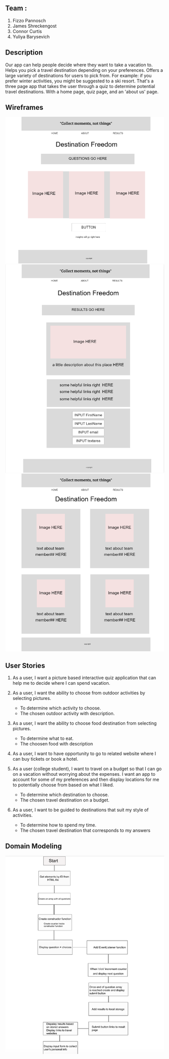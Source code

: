 
## Team :
1. Fizzo Pannosch 
2. James Shreckengost
3. Connor Curtis
4. Yuliya Barysevich 

## Description 

Our app can help people decide where they want to take a vacation to.
Helps you pick a travel destination depending on your preferences. Offers a large variety of destinations for users to pick from. For example: if you prefer winter activities, you might be suggested to a ski resort.
That's a three page app that takes the user through a quiz to determine potential travel destinations. With a home page, quiz page, and an 'about us' page.

## Wireframes 

![MainPage](img/wireframe.png)
![Result Page](img/wireframe2.png)
![About Us Page](img/wireframe3.png)


## User Stories

1. As a user, I want a picture based interactive quiz application that can help me to decide where I can spend vacation.

2. As a user, I want the ability to choose from outdoor activities by selecting pictures.
    - To determine which activity to choose.
    - The chosen outdoor activity with description.

3. As a user, I want the ability to choose food destination from selecting pictures.
    - To determine what to eat.
    - The choosen food with description

4. As a user, I want to have opportunity to go to related website where I can buy tickets or book a hotel.

5. As a user (college student), I want to travel on a budget so that I can go on a vacation without worrying about the expenses. I want an app to account for some of my preferences and then display locations for me to potentially choose from based on what I liked.
    - To determine which destination to choose.
    - The chosen travel destination on a budget. 

6. As a user, I want to be guided to destinations that suit my style of activities.
    - To determine how to spend my time.
    - The chosen travel destination that corresponds to my answers  

## Domain Modeling 

![Domain Modeling](img/Domain.png)

